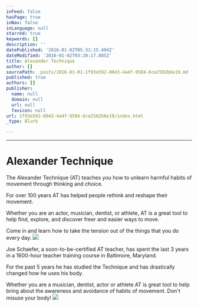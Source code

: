 ```yaml
---
inFeed: false
hasPage: true
inNav: false
inLanguage: null
starred: true
keywords: []
description: ''
datePublished: '2016-01-02T05:31:15.494Z'
dateModified: '2016-01-02T03:20:17.885Z'
title: Alexander Technique
author: []
sourcePath: _posts/2016-01-01-1f93e592-8043-4a4f-9584-6ce2502b6e19.md
published: true
authors: []
publisher:
  name: null
  domain: null
  url: null
  favicon: null
url: 1f93e592-8043-4a4f-9584-6ce2502b6e19/index.html
_type: Blurb

---
```

****

# Alexander Technique

The
Alexander Technique (AT) teaches you how to unlearn harmful habits of movement
through thinking and choice.

For
over 100 years AT has helped people rethink and reshape their movement. 

Whether
you are an actor, musician, dentist, or athlete, AT is a great tool to help
find, explore, and discover freer and easier ways to move.

Come
in and learn how to take the tension out of the things that you do every day.
![](https://the-grid-user-content.s3-us-west-2.amazonaws.com/5bda2d39-4bc1-4521-b997-6cb6192ef317.jpg)

Joe
Schaefer, a soon-to-be-certified AT teacher, has spent the last 3 years in a
1600-hour teacher training course in Baltimore, Maryland.

For the past 5 years he has studied the
Technique and has drastically changed how he uses his body. 

Whether you
are a musician, dentist, actor or athlete AT is great tool to help bring about
the awareness and avoidance of habits of movement. Don't misuse your body!
![](https://the-grid-user-content.s3-us-west-2.amazonaws.com/3904da1c-c45b-4f03-b8c2-696eaf6a56fe.jpg)